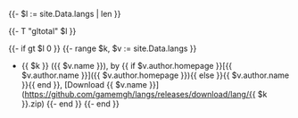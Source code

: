 {{- $l := site.Data.langs | len }}

{{- T "gltotal" $l }}

{{- if gt $l 0 }}
{{- range $k, $v := site.Data.langs }}
- {{ $k }} ({{ $v.name }}), by {{ if $v.author.homepage }}[{{ $v.author.name }}]({{ $v.author.homepage }}){{ else }}{{ $v.author.name }}{{ end }}, [Download {{ $v.name }}](https://github.com/gamemgh/langs/releases/download/lang/{{ $k }}.zip)
{{- end }}
{{- end }}